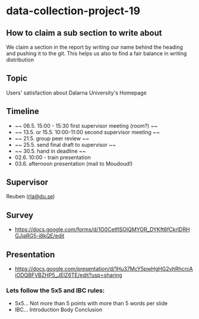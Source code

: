 # data-collection-project-19

## How to claim a sub section to write about
We claim a section in the report by writing our name behind the heading and pushing it to the git. This helps us also to find a fair balance in writing distribution

## Topic
Users' satisfaction about Dalarna University's Homepage

## Timeline
* ~~ 06.5. 15:00 - 15:30 first supervisor meeting (room?) ~~
* ~~ 13.5. or 15.5. 10:00-11:00 second supervisor meeting ~~
* ~~ 21.5. group peer review ~~
* ~~ 25.5. send final draft to supervisor ~~
* ~~ 30.5. hand in deadline ~~
* 02.6. 10:00 - train presentation
* 03.6. afternoon presentation (mail to Moudoud!)

## Supervisor
Reuben (rla@du.se)

## Survey
* https://docs.google.com/forms/d/1O0CetflSOlQMYOR_DYKft6fCkrlDRHGJjaRG5-i8kQE/edit

## Presentation
* https://docs.google.com/presentation/d/1Hu37McY5pwHgHG2vhRhcrcAiODQBFVBZHP5_JElZ6TE/edit?usp=sharing

### Lets follow the 5x5 and IBC rules:
* 5x5... Not more than 5 points with more than 5 words per slide
* IBC... Introduction Body Conclusion
